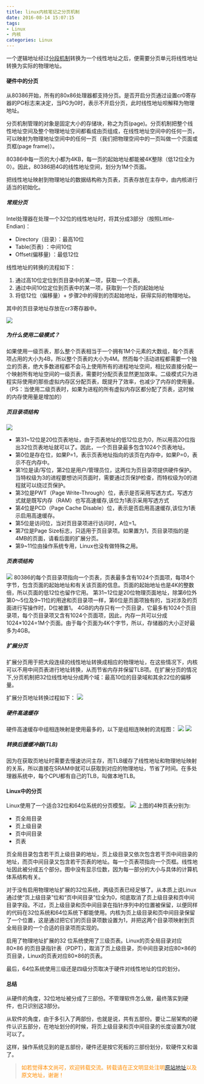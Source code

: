 ```yaml
---
title: linux内核笔记之分页机制
date: 2016-08-14 15:07:15
tags: 
- Linux
- 内核
categories: Linux
---
```

一个逻辑地址经过[分段机制](/2016/08/13/linux-kernel-note-segment-mechanism/)转换为一个线性地址之后，便需要分页单元将线性地址转换为实际的物理地址。

#### 硬件中的分页

从80386开始，所有的80x86处理器都支持分页。是否开启分页通过设置cr0寄存器的PG标志来决定，当PG为0时，表示不开启分页，此时线性地址呗解释为物理地址。

分页机制管理的对象是固定大小的存储块，称之为页(page)。分页机制把整个线性地址空间及整个物理地址空间都看成由页组成，在线性地址空间中的任何一页，可以映射为物理地址空间中的任何一页（我们把物理空间中的一页叫做一个页面或页框(page frame)）。

80386中每一页的大小都为4KB，每一页的起始地址都能被4K整除（低12位全为0）。因此，80386把4G的线性地址空间，划分为1M个页面。

把线性地址映射到物理地址的数据结构称为页表，页表存放在主存中，由内核进行适当的初始化。

##### 常规分页
Intel处理器在处理一个32位的线性地址时，将其分成3部分（按照Little-Endian)：

- Directory（目录）：最高10位
- Table(页表) ：中间10位
- Offset(偏移量) ：最低12位

线性地址的转换的流程如下：

1. 通过高10位定位到页目录中的某一项，获取一个页表。
2. 通过中间10位定位到页表中的某一项，获取到一个页的起始地址
3. 将低12位（偏移量）+ 步骤2中的得到的页起始地址，获得实际的物理地址。

其中的页目录地址存放在cr3寄存器中。

![](/images/linux-kernel-note/page-mechanism-0.png)

##### 为什么使用二级模式？
如果使用一级页表，那么整个页表相当于一个拥有1M个元素的大数组，每个页表项占用的大小为4B，所以整个页表的大小为4M。然而每个活动进程都需要一个独立的页表，绝大多数进程都不会马上使用所有的进程地址空间，相比较直接分配一个映射所有地址空间的一级页表，需要时分配页表显然更加效率。二级模式只为进程实际使用的那些虚拟内存区分配页表，既提升了效率，也减少了内存的使用量。（PS：当使用二级页表时，如果为进程的所有虚拟内存区都分配了页表，这时候的内存使用量是增加的）

##### 页目录项结构
![](/images/linux-kernel-note/page-mechanism-1.gif)

- 第31~12位是20位页表地址，由于页表地址的低12位总为0，所以用高20位指出32位页表地址就可以了。因此，一个页目录最多包含1024个页表地址。
- 第0位是存在位，如果P=1，表示页表地址指向的该页在内存中，如果P=0，表示不在内存中。
- 第1位是读/写位，第2位是用户/管理员位，这两位为页目录项提供硬件保护。当特权级为3的进程要想访问页面时，需要通过页保护检查，而特权级为0的进程就可以绕过页保护。
- 第3位是PWT（Page Write-Through）位，表示是否采用写透方式，写透方式就是既写内存（RAM）也写高速缓存,该位为1表示采用写透方式
- 第4位是PCD（Page Cache Disable）位，表示是否启用高速缓存,该位为1表示启用高速缓存。
- 第5位是访问位，当对页目录项进行访问时，A位=1。
- 第7位是Page Size标志，只适用于页目录项。如果置为1，页目录项指的是4MB的页面，请看后面的扩展分页。
- 第9~11位由操作系统专用，Linux也没有做特殊之用。

##### 页表项结构
![](/images/linux-kernel-note/page-mechanism-2.gif)
80386的每个页目录项指向一个页表，页表最多含有1024个页面项，每项4个字节，包含页面的起始地址和有关该页面的信息。页面的起始地址也是4K的整数倍，所以页面的低12位也留作它用。
第31~12位是20位物理页面地址，除第6位外第0～5位及9~11位的用途和页目录项一样，第6位是页面项独有的，当对涉及的页面进行写操作时，D位被置1。
4GB的内存只有一个页目录，它最多有1024个页目录项，每个页目录项又含有1024个页面项，因此，内存一共可以分成1024×1024=1M个页面。由于每个页面为4K个字节，所以，存储器的大小正好最多为4GB。

##### 扩展分页
扩展分页用于把大段连续的线性地址转换成相应的物理地址，在这些情况下，内核可以不用中间页表进行地址转换，从而节省内存并保留TLB项。在扩展分页的情况下,分页机制把32位线性地址分成两个域：最高10位的目录域和其余22位的偏移量。

扩展分页地址转换过程如下：
![](/images/linux-kernel-note/page-mechanism-3.png)

##### 硬件高速缓存
硬件高速缓存中组相连映射是使用最多的，以下是组相连映射的流程图：
![](/images/linux-kernel-note/page-mechanism-4.jpg)
![](/images/linux-kernel-note/page-mechanism-5.jpg)

##### 转换后援缓冲器(TLB)
因为在获取页地址时需要去慢速访问主存，而TLB缓存了线性地址和物理地址映射的关系，所以直接在SRAM中就可以获取到对应的物理地址，节省了时间。在多处理器系统中，每个CPU都有自己的TLB，叫做本地TLB。

#### Linux中的分页
Linux使用了一个适合32位和64位系统的分页模型。
![](/images/linux-kernel-note/page-mechanism-6.png)
上图的4种页表分别为:

- 页全局目录
- 页上级目录
- 页中间目录
- 页表

页全局目录包含若干页上级目录的地址，页上级目录又依次包含若干页中间目录的地址，而页中间目录又包含若干页表的地址。每一个页表项指向一个页框。线性地址因此被分成五个部分。图中没有显示位数，因为每一部分的大小与具体的计算机体系结构有关。

对于没有启用物理地址扩展的32位系统，两级页表已经足够了。从本质上说Linux通过使“页上级目录”位和“页中间目录”位全为0，彻底取消了页上级目录和页中间目录字段。不过，页上级目录和页中间目录在指针序列中的位置被保留，以便同样的代码在32位系统和64位系统下都能使用。内核为页上级目录和页中间目录保留了一个位置，这是通过把它们的页目录项数设置为1，并把这两个目录项映射到页全局目录的一个合适的目录项而实现的。

启用了物理地址扩展的32 位系统使用了三级页表。Linux的页全局目录对应80×86 的页目录指针表（PDPT），取消了页上级目录，页中间目录对应80×86的页目录，Linux的页表对应80×86的页表。

最后，64位系统使用三级还是四级分页取决于硬件对线性地址的位的划分。

#### 总结
从硬件的角度，32位地址被分成了三部份。不管理软件怎么做，最终落实到硬件，也只识别这3部分。

从软件的角度，由于多引入了两部份，也就是说，共有五部份。要让二层架构的硬件认识五部分，在地址划分的时候，将页上级目录和页中间目录的长度设置为0就可以了。

这样，操作系统见到的是五部份，硬件还是按它死板的三部份划分，软硬件又和谐了。

><font color= Darkorange>如若觉得本文尚可，欢迎转载交流。转载请在正文明显处注明[原站地址](http://vinoit.me)以及原文地址，谢谢！</font> 






